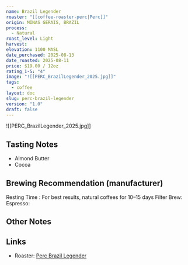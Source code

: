 ```yaml
---
name: Brazil Legender
roaster: "[[coffee-roaster-perc|Perc]]"
origin: MINAS GERAIS, BRAZIL
process:
  - Natural
roast_level: Light
harvest: 
elevation: 1100 MASL
date_purchased: 2025-08-13
date_roasted: 2025-08-11
price: $19.00 / 12oz
rating_1-5: "4"
image: "![[PERC_BrazilLegender_2025.jpg]]"
tags:
  - coffee
layout: doc
slug: perc-brazil-legender
version: "1.0"
draft: false
---
```

![[PERC_BrazilLegender_2025.jpg]]

## Tasting Notes
- Almond Butter
- Cocoa

## Brewing Recommendation (manufacturer)
Resting Time : For best results, natural coffees for 10–15 days
Filter Brew: 
Espresso: 

## Other Notes


## Links
- Roaster: [Perc Brazil Legender](https://perccoffee.com/products/brazil?variant=44056980554042)
